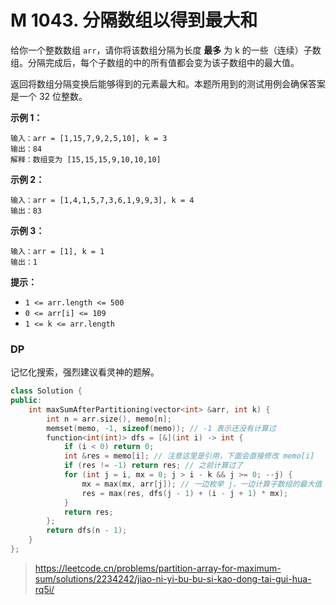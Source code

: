 # M 1043. 分隔数组以得到最大和

给你一个整数数组 `arr`，请你将该数组分隔为长度 **最多** 为 k 的一些（连续）子数组。分隔完成后，每个子数组的中的所有值都会变为该子数组中的最大值。

返回将数组分隔变换后能够得到的元素最大和。本题所用到的测试用例会确保答案是一个 32 位整数。

 

**示例 1：**

```
输入：arr = [1,15,7,9,2,5,10], k = 3
输出：84
解释：数组变为 [15,15,15,9,10,10,10]
```

**示例 2：**

```
输入：arr = [1,4,1,5,7,3,6,1,9,9,3], k = 4
输出：83
```

**示例 3：**

```
输入：arr = [1], k = 1
输出：1
```

 

**提示：**

- `1 <= arr.length <= 500`
- `0 <= arr[i] <= 109`
- `1 <= k <= arr.length`



### DP

记忆化搜索，强烈建议看灵神的题解。

```cpp
class Solution {
public:
    int maxSumAfterPartitioning(vector<int> &arr, int k) {
        int n = arr.size(), memo[n];
        memset(memo, -1, sizeof(memo)); // -1 表示还没有计算过
        function<int(int)> dfs = [&](int i) -> int {
            if (i < 0) return 0;
            int &res = memo[i]; // 注意这里是引用，下面会直接修改 memo[i]
            if (res != -1) return res; // 之前计算过了
            for (int j = i, mx = 0; j > i - k && j >= 0; --j) {
                mx = max(mx, arr[j]); // 一边枚举 j，一边计算子数组的最大值
                res = max(res, dfs(j - 1) + (i - j + 1) * mx);
            }
            return res;
        };
        return dfs(n - 1);
    }
};

```

> https://leetcode.cn/problems/partition-array-for-maximum-sum/solutions/2234242/jiao-ni-yi-bu-bu-si-kao-dong-tai-gui-hua-rq5i/